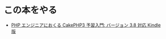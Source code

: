 # この本をやる

- [PHP エンジニアにおくる CakePHP3 予習入門: バージョン 3.8 対応 Kindle 版][link1]

[link1]: https://www.amazon.co.jp/PHP%E3%82%A8%E3%83%B3%E3%82%B8%E3%83%8B%E3%82%A2%E3%81%AB%E3%81%8A%E3%81%8F%E3%82%8BCakePHP3%E4%BA%88%E7%BF%92%E5%85%A5%E9%96%80-%E3%83%90%E3%83%BC%E3%82%B8%E3%83%A7%E3%83%B3-3-8-%E5%AF%BE%E5%BF%9C-%E8%BE%9B%E5%B3%B6%E4%BF%A1%E8%8A%B3-ebook/dp/B07ZXBHC6Q/ref=sr_1_7?__mk_ja_JP=%E3%82%AB%E3%82%BF%E3%82%AB%E3%83%8A&dchild=1&keywords=CakePHP&qid=1586309106&s=digital-text&sr=1-7
